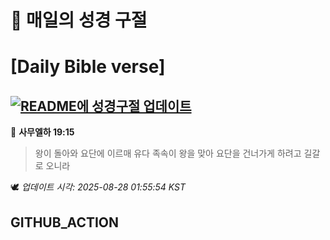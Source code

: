 # 🙏 매일의 성경 구절
# [Daily Bible verse]
## [![README에 성경구절 업데이트](https://github.com/DONGSUKA/first_test/actions/workflows/update-readme-bible.yml/badge.svg)](https://github.com/DONGSUKA/first_test/actions/workflows/update-readme-bible.yml)
<!-- START_BIBLE_VERSE -->
📖 **사무엘하 19:15**
> 왕이 돌아와 요단에 이르매 유다 족속이 왕을 맞아 요단을 건너가게 하려고 길갈로 오니라

🕊️ _업데이트 시각: 2025-08-28 01:55:54 KST_
  <!-- END_BIBLE_VERSE -->
## GITHUB_ACTION
